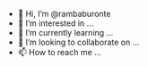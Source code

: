 - 👋 Hi, I’m @rambaburonte
- 👀 I’m interested in ...
- 🌱 I’m currently learning ...
- 💞️ I’m looking to collaborate on ...
- 📫 How to reach me ...

<!---
rambaburonte/rambaburonte is a ✨ special ✨ repository because its `README.md` (this file) appears on your GitHub profile.
You can click the Preview link to take a look at your changes.
--->
